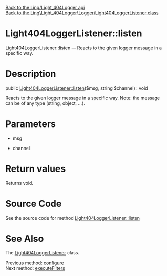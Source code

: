 [Back to the Ling/Light_404Logger api](https://github.com/lingtalfi/Light_404Logger/blob/master/doc/api/Ling/Light_404Logger.md)<br>
[Back to the Ling\Light_404Logger\Logger\Light404LoggerListener class](https://github.com/lingtalfi/Light_404Logger/blob/master/doc/api/Ling/Light_404Logger/Logger/Light404LoggerListener.md)


Light404LoggerListener::listen
================



Light404LoggerListener::listen — Reacts to the given logger message in a specific way.




Description
================


public [Light404LoggerListener::listen](https://github.com/lingtalfi/Light_404Logger/blob/master/doc/api/Ling/Light_404Logger/Logger/Light404LoggerListener/listen.md)($msg, string $channel) : void




Reacts to the given logger message in a specific way.
Note: the message can be of any type (string, object, ...).




Parameters
================


- msg

    

- channel

    


Return values
================

Returns void.








Source Code
===========
See the source code for method [Light404LoggerListener::listen](https://github.com/lingtalfi/Light_404Logger/blob/master/Logger/Light404LoggerListener.php#L83-L96)


See Also
================

The [Light404LoggerListener](https://github.com/lingtalfi/Light_404Logger/blob/master/doc/api/Ling/Light_404Logger/Logger/Light404LoggerListener.md) class.

Previous method: [configure](https://github.com/lingtalfi/Light_404Logger/blob/master/doc/api/Ling/Light_404Logger/Logger/Light404LoggerListener/configure.md)<br>Next method: [executeFilters](https://github.com/lingtalfi/Light_404Logger/blob/master/doc/api/Ling/Light_404Logger/Logger/Light404LoggerListener/executeFilters.md)<br>

